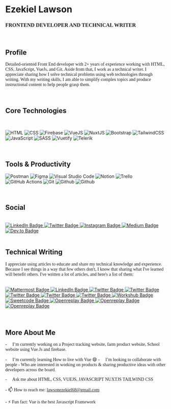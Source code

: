 # Ezekiel Lawson


<h3 style="font-family: 'Lucida Console';">FRONTEND DEVELOPER AND TECHNICAL WRITER</h3>

<br>

## Profile

<span style="font-family: 'Lucida Console';">Detailed-oriented Front End developer with 2+ years of experience working with HTML, CSS, JavaScript, VueJs, and Git. Aside from that, I work as a technical writer. I appreciate sharing how I solve technical problems using web technologies through writing. With my writing skills, I am able to simplify complex topics and produce instructional content to help people grasp them.</span>

<br>

## Core Technologies

<br>

![HTML](https://img.shields.io/badge/HTML5-E34F26?style=for-the-badge&logo=html5&logoColor=white)
![CSS](https://img.shields.io/badge/CSS3-1572B6?style=for-the-badge&logo=css3&logoColor=white)
![Firebase](https://img.shields.io/badge/firebase-ffca28?style=for-the-badge&logo=firebase&logoColor=black)
![VueJS](https://img.shields.io/badge/VueJS-40B682?style=for-the-badge&logo=Vue.js&logoColor=white)
![NuxtJS](https://img.shields.io/badge/NuxtJS-40B682?style=for-the-badge&logo=NUXT.JS&logoColor=white)
![Bootstrap](https://img.shields.io/badge/Bootstrap-purple?style=for-the-badge&logo=bootstrap&logoColor=white)
![TailwindCSS](https://img.shields.io/badge/Tailwind_CSS-38B2AC?style=for-the-badge&logo=tailwind-css&logoColor=white)
![JavaScript](https://img.shields.io/badge/JavaScript-323330?style=for-the-badge&logo=javascript&logoColor=F7DF1E)
![SASS](https://img.shields.io/badge/Sass-CC6699?style=for-the-badge&logo=sass&logoColor=white)
![Vuetify](https://img.shields.io/badge/Vuetify-1866C1?style=for-the-badge&logo=Vuetify&logoColor=white)
![Telerik](https://img.shields.io/badge/telerik-5CE500?style=for-the-badge&logo=Telerik&logoColor=white)

<br>

## Tools & Productivity

![Postman](https://img.shields.io/badge/Postman-FF6C37?style=for-the-badge&logo=Postman&logoColor=white)
![Figma](https://img.shields.io/badge/Figma-F24E1E?style=for-the-badge&logo=figma&logoColor=white)
![Visual Studio Code](https://img.shields.io/badge/Visual_Studio_Code-0078D4?style=for-the-badge&logo=visual%20studio%20code&logoColor=white)
![Notion](https://img.shields.io/badge/Notion-000000?style=for-the-badge&logo=notion&logoColor=white)
![Trello](https://img.shields.io/badge/Trello-0052CC?style=for-the-badge&logo=trello&logoColor=white)
![GitHub Actions](https://img.shields.io/badge/GitHub_Actions-2088FF?style=for-the-badge&logo=github-actions&logoColor=white)
![Git](https://img.shields.io/badge/Git-F05032?style=for-the-badge&logo=git&logoColor=white)
![Github](https://img.shields.io/badge/GITHUB-000000?style=for-the-badge&logo=GITHUB&logoColor=white)
![Github](https://img.shields.io/badge/NETLIFY-3AADBC?style=for-the-badge&logo=NETLIFY&logoColor=white)

<br>

## Social

<br>

<div id="badges">
  <a href="http://www.linkedin.com/in/lawson-ezekiel">
    <img src="https://img.shields.io/badge/LinkedIn-blue?style=for-the-badge&logo=linkedin&logoColor=white" alt="LinkedIn Badge"/>
  </a>
  <a href="https://twitter.com/Vuedian">
    <img src="https://img.shields.io/badge/Twitter-blue?style=for-the-badge&logo=twitter&logoColor=white" alt="Twitter Badge"/>
  </a>
 <a href="https://instagram.com/emilson_vue">
    <img src="https://img.shields.io/badge/Instagram-orange?style=for-the-badge&logo=instagram&logoColor=white" alt="Instagram Badge"/>
  </a>

   <a href="https://medium.com/lawsonezekiel68">
    <img src="https://img.shields.io/badge/Medium-black?style=for-the-badge&logo=medium&logoColor=white" alt="Medium Badge"/>
  </a>
   
   <a href="https://dev.to/silentdev">
    <img src="https://img.shields.io/badge/DEV-black?style=for-the-badge&logo=DEV&logoColor=white" alt="Dev.to Badge"/>
  </a>
</div>

<br>

## Technical Writing

<span style="font-family: 'Lucida Console';">I appreciate using articles to educate and share my technical knowledge and experience. Because I see things in a way that few others don't, I know that sharing what I've learned will benefit others. I've written a lot of articles, and here's a list of them:</span>

<br/>

<div id="Articles">
<a href="https://mattermost.com/blog/css-modules-how-do-they-work-in-vue/">
    <img src="https://img.shields.io/badge/Mattermost-yellow?style=for-the-badge&logo=blog.Mattermost&logoColor=white" alt="Mattermost Badge"/>
  </a>

  <a href="https://javascript.works-hub.com/learn/managing-your-state-application-in-javascript-ddc38">
    <img src="https://img.shields.io/badge/Functionalworks-orange?style=for-the-badge&logo=functional.works&logoColor=white" alt="LinkedIn Badge"/>
  </a>
  <a href="https://sweetcode.io/caching-your-dynamic-components-with-vue-keep-alive/">
    <img src="https://img.shields.io/badge/Sweetcode-red?style=for-the-badge&logo=Sweetcode&logoColor=white" alt="Twitter Badge"/>
  </a>
   <a href="https://sweetcode.io/best-practices-for-writing-vue-js/">
    <img src="https://img.shields.io/badge/Sweetcode-red?style=for-the-badge&logo=Sweetcode&logoColor=white" alt="Twitter Badge"/>
  </a>
   <a href="https://blog.logrocket.com/understanding-javascript-currying/">
    <img src="https://img.shields.io/badge/Logrocket-purple?style=for-the-badge&logo=Logrocket&logoColor=white" alt="Twitter Badge"/>
  </a>
  <a href="https://www.geeksforgeeks.org/consuming-a-rest-api-with-axios-in-vue-js/">
    <img src="https://img.shields.io/badge/Geeksforgeeks-green?style=for-the-badge&logo=Geeksforgeeks&logoColor=white" alt="Twitter Badge"/>
  </a>
  <a href="https://lawsonezekiel68.medium.com/eight-security-tips-to-prevent-your-web-application-from-being-hacked-c11680118ad5">
    <img src="https://img.shields.io/badge/Medium-black?style=for-the-badge&logo=medium&logoColor=white" alt="Twitter Badge"/>
  </a>
  <a href="
https://www.works-hub.com/learn/what-is-vue-emit-47bc7
">
    <img src="https://img.shields.io/badge/Functionalworks-orange?style=for-the-badge&logo=functional.works&logoColor=white" alt="Workshub Badge"/>
  </a>
<a href="https://sweetcode.io/best-practices-for-writing-vue-js/">
    <img src="https://img.shields.io/badge/Sweetcode-red?style=for-the-badge&logo=Sweetcode&logoColor=white" alt="Sweetcode Badge"/>
  </a>
<a href="https://blog.openreplay.com/programming-imperative-vs-declarative">
    <img src="https://img.shields.io/badge/Openreplay-blue?style=for-the-badge&logo=blog.openreplay&logoColor=white" alt="Openreplay Badge"/>
  </a>
  <a href="https://blog.openreplay.com/11-authentication-mistakes-and-how-to-fix-them">
    <img src="https://img.shields.io/badge/Openreplay-blue?style=for-the-badge&logo=blog.openreplay&logoColor=white" alt="Openreplay Badge"/>
  </a>
    <a href="https://blog.openreplay.com/validating-forms-with-vue-formulate">
    <img src="https://img.shields.io/badge/Openreplay-blue?style=for-the-badge&logo=blog.openreplay&logoColor=white" alt="Openreplay Badge"/>
  </a>
</div>

<br>
<br>

## More About Me


<span style="font-family: 'Lucida Console';">- 🔭 I’m currently working on a Project tracking website, farm product website, School website using  Vue.Js and firebase.
</span>

<span style="font-family: 'Lucida Console';">- 🌱 I’m currently learning How to live with Vue 😄</span>
<span style="font-family: 'Lucida Console';">- 👯 I’m looking to collaborate with people - Who are interested in working on products & sharing productive ideas with other developers across the board.</span>

<span style="font-family: 'Lucida Console';">
- 💬 Ask me about HTML, CSS, VUEJS, JAVASCRIPT NUXTJS  TAILWIND CSS</span>

<span style="font-family: 'Lucida Console';"> - 📫 How to reach me: lawsonezekiel68@gmail.com</span>

<span style="font-family: 'Lucida Console';">- ⚡ Fun fact: Vue is the best Javascript Framework
</span>
